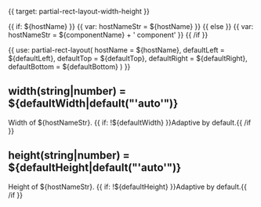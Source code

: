 
{{ target: partial-rect-layout-width-height }}

{{ if: ${hostName} }}
{{ var: hostNameStr = ${hostName} }}
{{ else }}
{{ var: hostNameStr = ${componentName} + ' component' }}
{{ /if }}

{{ use: partial-rect-layout(
    hostName = ${hostName},
    defaultLeft = ${defaultLeft},
    defaultTop = ${defaultTop},
    defaultRight = ${defaultRight},
    defaultBottom = ${defaultBottom}
) }}

## width(string|number) = ${defaultWidth|default("'auto'")}

Width of ${hostNameStr}. {{ if: !${defaultWidth} }}Adaptive by default.{{ /if }}

## height(string|number) = ${defaultHeight|default("'auto'")}

Height of ${hostNameStr}. {{ if: !${defaultHeight} }}Adaptive by default.{{ /if }}

